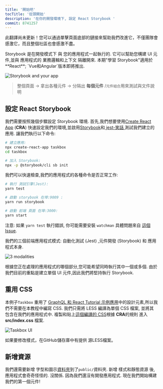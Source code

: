 ```yaml
---
title: '開始吧'
tocTitle: '從頭開始'
description: '在你的開發環境下, 設定 React Storybook '
commit: 8741257
---
```


<div class="aside"><p>
此翻譯尚未更新！您可以通過單擊頁面底部的鏈接來幫助我們改進它，不僅團隊會感激它，而且整個社區也會感激不盡。
</p></div>
Storybook 是在開發模式下 與 您的應用程式一起執行的. 它可以幫助您構建 UI 元件,並與 應用程式的 業務邏輯和上下文 隔離開來. 本期"學習 Storybook"適用於 **React**; `Vue和Angular`版本即將推出.

![Storybook and your app](/intro-to-storybook/storybook-relationship.jpg)

> 整個頁面 -> 拿出各種元件 -> 分隔出 **每個元件** /`元件組合`用來測試與文件說明

## 設定 React Storybook

我們需要按照幾個步驟設定 Storybook 環境. 首先,我們想要使用[Create React App](https://github.com/facebook/create-react-app) (**CRA**) 快速設定我們的環境,並啟用[Storybook](https://storybook.js.org/)和[ jest-笑話 ](https://facebook.github.io/jest/)測試我們建立的應用. 讓我們執行以下命令:

```bash
# 建立應用:
npx create-react-app taskbox
cd taskbox

# 加入 Storybook:
npx -p @storybook/cli sb init
```

我們可以快速檢查,我們的應用程式的各種命令是否正常工作:

```bash
# 執行 測試引擎(Jest):
yarn test

# 啟動 storybook 在埠:9009 :
yarn run storybook

# 啟動 前端 頁面 在埠:3000:
yarn start
```

<div class="aside">
  注意: 如果 <code>yarn test</code> 執行錯誤, 你可能需要安裝 <code>watchman</code> 具體問題來自 <a href="https://github.com/facebook/create-react-app/issues/871#issuecomment-252297884">這個Issue</a>.
</div>

我們的三個前端應用程式模式: 自動化測試 (Jest) ,元件開發 (Storybook) 和 應用程式本身.

![3 modalities](/intro-to-storybook/app-three-modalities.png)

根據您正在處理的應用程式的哪個部分,您可能希望同時執行其中一個或多個. 由於我們目前的重點是建立單個 UI 元件,因此我們將堅持執行 Storybook.

## 重用 CSS

本例子`Taskbox` 重用了 [GraphQL 和 React Tutorial 示例應用](https://blog.hichroma.com/graphql-react-tutorial-part-1-6-d0691af25858)中的設計元素,所以我們不需要在本教程中編寫 CSS. 我們只需將 LESS 編譯為單個 CSS 檔案, 並將其包含在我們的應用程式中. 複製和貼上[這個編譯的 CSS](https://github.com/chromaui/learnstorybook-code/blob/master/src/index.css)根據 **CRA**的規則 進入 **src/index.css** 檔案.

![Taskbox UI](/intro-to-storybook/ss-browserchrome-taskbox-learnstorybook.png)

<div class="aside">
如果要修改樣式，在GitHub儲存庫中有提供 源LESS檔案。
</div>

## 新增資源

我們還需要新增 字型和圖示[資料夾](https://github.com/chromaui/learnstorybook-code/tree/master/public)到了`public/`資料夾. 新增 樣式和靜態資源 後,應用程式會奇奇怪怪的. 沒關係. 因為我們還沒有開發應用程式. 現在我們開始構建我們的第一個元件!
